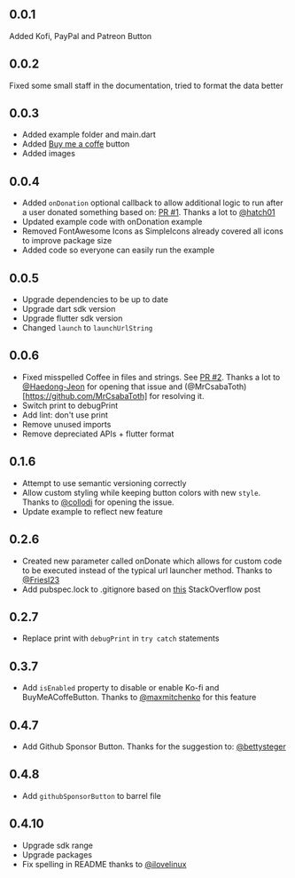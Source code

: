 ## 0.0.1
Added Kofi, PayPal and Patreon Button

## 0.0.2
Fixed some small staff in the documentation, tried to format the data better

## 0.0.3
- Added example folder and main.dart
- Added [Buy me a coffe](https://www.buymeacoffee.com) button
- Added images

## 0.0.4
- Added `onDonation` optional callback to allow additional logic to run after a user donated something based on: [PR #1](https://github.com/Flajt/flutter_donation_buttons/pull/1). Thanks a lot to [@hatch01](https://github.com/hatch01)
- Updated example code with onDonation example
- Removed FontAwesome Icons as SimpleIcons already covered all icons to improve package size
- Added code so everyone can easily run the example

## 0.0.5
- Upgrade dependencies to be up to date
- Upgrade dart sdk version
- Upgrade flutter sdk version
- Changed `launch` to `launchUrlString`

## 0.0.6
- Fixed misspelled Coffee in files and strings. See [PR #2](https://github.com/Flajt/flutter_donation_buttons/pull/2). Thanks a lot to [@Haedong-Jeon](https://github.com/Haedong-Jeon) for opening that issue and (@MrCsabaToth)[https://github.com/MrCsabaToth] for resolving it.
- Switch print to debugPrint
- Add lint: don't use print
- Remove unused imports
- Remove depreciated APIs + flutter format

## 0.1.6
- Attempt to use semantic versioning correctly
- Allow custom styling while keeping button colors with new `style`. Thanks to [@collodi](https://github.com/collodi) for opening the issue.
- Update example to reflect new feature

## 0.2.6
- Created new parameter called onDonate which allows for custom code to be executed instead of the typical url launcher method. Thanks to [@FriesI23](https://github.com/FriesI23)
- Add pubspec.lock to .gitignore based on [this](https://stackoverflow.com/a/16136740) StackOverflow post

## 0.2.7
- Replace print with `debugPrint` in `try catch` statements

## 0.3.7
- Add `isEnabled` property to disable or enable Ko-fi and BuyMeACoffeButton. Thanks to [@maxmitchenko](https://github.com/maxmitchenko) for this feature

## 0.4.7
- Add Github Sponsor Button. Thanks for the suggestion to: [@bettysteger ](https://github.com/bettysteger)

## 0.4.8
- Add `githubSponsorButton` to barrel file

## 0.4.10
- Upgrade sdk range
- Upgrade packages
- Fix spelling in README thanks to [@ilovelinux](https://github.com/ilovelinux/)